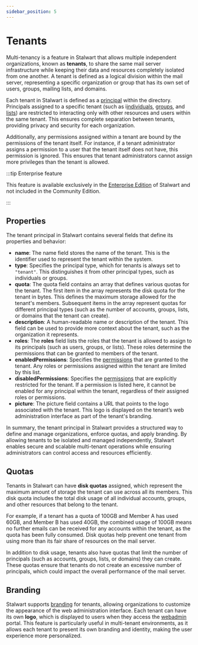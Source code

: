 ```yaml
---
sidebar_position: 5
---
```


# Tenants

Multi-tenancy is a feature in Stalwart that allows multiple independent organizations, known as **tenants**, to share the same mail server infrastructure while keeping their data and resources completely isolated from one another. A tenant is defined as a logical division within the mail server, representing a specific organization or group that has its own set of users, groups, mailing lists, and domains.

Each tenant in Stalwart is defined as a [principal](/docs/auth/principals/overview) within the directory. Principals assigned to a specific tenant (such as i[individuals](/docs/auth/principals/individual), [groups](/docs/auth/principals/group), and [lists](/docs/auth/principals/list)) are restricted to interacting only with other resources and users within the same tenant. This ensures complete separation between tenants, providing privacy and security for each organization. 

Additionally, any permissions assigned within a tenant are bound by the permissions of the tenant itself. For instance, if a tenant administrator assigns a permission to a user that the tenant itself does not have, this permission is ignored. This ensures that tenant administrators cannot assign more privileges than the tenant is allowed.

:::tip Enterprise feature

This feature is available exclusively in the [Enterprise Edition](/docs/server/enterprise) of Stalwart and not included in the Community Edition.

:::

## Properties

The tenant principal in Stalwart contains several fields that define its properties and behavior:

- **name**: The name field stores the name of the tenant. This is the identifier used to represent the tenant within the system.
- **type**: Specifies the principal type, which for tenants is always set to `"tenant"`. This distinguishes it from other principal types, such as individuals or groups.
- **quota**: The quota field contains an array that defines various quotas for the tenant. The first item in the array represents the disk quota for the tenant in bytes. This defines the maximum storage allowed for the tenant's members. Subsequent items in the array represent quotas for different principal types (such as the number of accounts, groups, lists, or domains that the tenant can create).
- **description**: A human-readable name or description of the tenant. This field can be used to provide more context about the tenant, such as the organization it represents.
- **roles**: The **roles** field lists the roles that the tenant is allowed to assign to its principals (such as users, groups, or lists). These roles determine the permissions that can be granted to members of the tenant.
- **enabledPermissions**:  Specifies the [permissions](/docs/auth/authorization/permissions) that are granted to the tenant. Any roles or permissions assigned within the tenant are limited by this list.
- **disabledPermissions**: Specifies the [permissions](/docs/auth/authorization/permissions) that are explicitly restricted for the tenant. If a permission is listed here, it cannot be enabled for any principal within the tenant, regardless of their assigned roles or permissions.
- **picture**: The picture field contains a URL that points to the logo associated with the tenant. This logo is displayed on the tenant’s web administration interface as part of the tenant's branding.

In summary, the tenant principal in Stalwart provides a structured way to define and manage organizations, enforce quotas, and apply branding. By allowing tenants to be isolated and managed independently, Stalwart enables secure and scalable multi-tenant operations while ensuring administrators can control access and resources efficiently.

## Quotas

Tenants in Stalwart can have **disk quotas** assigned, which represent the maximum amount of storage the tenant can use across all its members. This disk quota includes the total disk usage of all individual accounts, groups, and other resources that belong to the tenant.

For example, if a tenant has a quota of 100GB and Member A has used 60GB, and Member B has used 40GB, the combined usage of 100GB means no further emails can be received for any accounts within the tenant, as the quota has been fully consumed. Disk quotas help prevent one tenant from using more than its fair share of resources on the mail server.

In addition to disk usage, tenants also have quotas that limit the number of principals (such as accounts, groups, lists, or domains) they can create. These quotas ensure that tenants do not create an excessive number of principals, which could impact the overall performance of the mail server.

## Branding

Stalwart supports [branding](/docs/management/webadmin/branding) for tenants, allowing organizations to customize the appearance of the web administration interface. Each tenant can have its own **logo**, which is displayed to users when they access the [webadmin](/docs/management/webadmin/overview) portal. This feature is particularly useful in multi-tenant environments, as it allows each tenant to present its own branding and identity, making the user experience more personalized.
